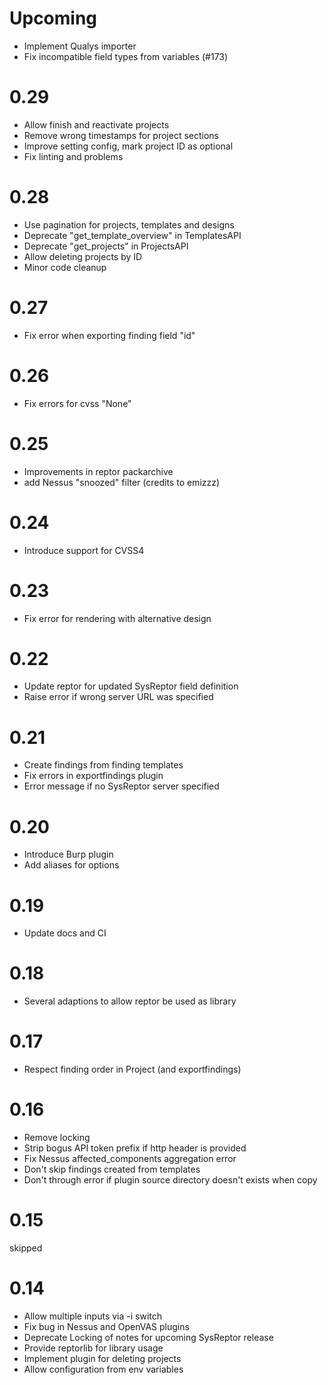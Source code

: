 # Upcoming
* Implement Qualys importer
* Fix incompatible field types from variables (#173)

# 0.29
* Allow finish and reactivate projects
* Remove wrong timestamps for project sections
* Improve setting config, mark project ID as optional
* Fix linting and problems

# 0.28
* Use pagination for projects, templates and designs
* Deprecate "get_template_overview" in TemplatesAPI
* Deprecate "get_projects" in ProjectsAPI
* Allow deleting projects by ID
* Minor code cleanup

# 0.27
* Fix error when exporting finding field "id"

# 0.26
* Fix errors for cvss "None"

# 0.25
* Improvements in reptor packarchive
* add Nessus "snoozed" filter (credits to emizzz)

# 0.24
* Introduce support for CVSS4

# 0.23
* Fix error for rendering with alternative design

# 0.22
* Update reptor for updated SysReptor field definition
* Raise error if wrong server URL was specified

# 0.21
* Create findings from finding templates
* Fix errors in exportfindings plugin
* Error message if no SysReptor server specified

# 0.20
* Introduce Burp plugin
* Add aliases for options

# 0.19
* Update docs and CI

# 0.18
* Several adaptions to allow reptor be used as library

# 0.17
* Respect finding order in Project (and exportfindings)

# 0.16
* Remove locking
* Strip bogus API token prefix if http header is provided
* Fix Nessus affected_components aggregation error
* Don't skip findings created from templates
* Don't through error if plugin source directory doesn't exists when copy

# 0.15
skipped

# 0.14
* Allow multiple inputs via -i switch
* Fix bug in Nessus and OpenVAS plugins
* Deprecate Locking of notes for upcoming SysReptor release
* Provide reptorlib for library usage
* Implement plugin for deleting projects
* Allow configuration from env variables